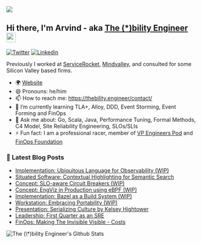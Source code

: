 <img src="https://thebility.engineer/images/about-me.jpg">

## Hi there, I'm Arvind - aka [The (\*)bility Engineer](https://thebility.engineer) <img src="https://media.giphy.com/media/hvRJCLFzcasrR4ia7z/giphy.gif" width="25px">

[![Twitter](https://img.shields.io/twitter/follow/rvine_naidu?style=social)](https://twitter.com/rvine_naidu)
[![Linkedin](https://img.shields.io/badge/-Arvind%20Naidu-blue?style=flat-square&logo=Linkedin&logoColor=white&link=https://www.linkedin.com/in/naiduarvind/)](https://www.linkedin.com/in/naiduarvind/)

Previously I worked at [ServiceRocket](https://servicerocket.com), [Mindvalley](https://mindvalley.com), and consulted for some Silicon Valley based firms.

- 🌍 [Website](https://thebility.engineer)
- 😄 Pronouns: he/him
- 📫 How to reach me: https://thebility.engineer/contact/
- 🌱 I’m currently learning TLA+, Alloy, DDD, Event Storming, Event Forming and FinOps
- 💬 Ask me about: Go, Scala, Java, Performance Tuning, Formal Methods, C4 Model, Site Reliability Engineering, SLOs/SLIs
- ⚡ Fun fact: I am a professional racer, member of [VP Engineers Pod](https://www.downleft.com/vpeng-leaders/) and [FinOps Foundation](https://www.finops.org/)

### 📝 Latest Blog Posts

<!-- BLOG:START -->
- [Implementation: Ubiquitous Language for Observability (WIP)](https://thebility.engineer/posts/implementation-ubiquitous-language-for-observability-wip/)
- [Situated Software: Contextual Highlighting for Semantic Search](https://thebility.engineer/posts/situated-software-contextual-highlighting-for-semantic-search/)
- [Concept: SLO-aware Circuit Breakers (WIP)](https://thebility.engineer/posts/concept-slo-aware-circuit-breakers-wip/)
- [Concept: EngViz in Production using eBPF (WIP)](https://thebility.engineer/posts/concept-engviz-in-production-using-ebpf/)
- [Implementation: Bazel as a Build System (WIP)](https://thebility.engineer/posts/implementation-bazel-as-build-system/)
- [Workstation: Embracing Portability (WIP)](https://thebility.engineer/posts/workstation-embracing-portability-wip/)
- [Presentation: Serializing Culture by Kelsey Hightower](https://thebility.engineer/posts/presentation-serializing-culture-into-continuous-delivery-by-kelsey-hightower/)
- [Leadership: First Quarter as an SRE](https://thebility.engineer/posts/first-quarter-as-an-sre/)
- [FinOps: Making The Invisible Visible - Costs](https://thebility.engineer/posts/making-the-invisible-visible-costs/)
<!-- BLOG:END -->

<img align="center" alt="The (\*)bility Engineer's Github Stats" src="https://github-readme-stats.vercel.app/api?username=naiduarvind&show_icons=true&hide_border=true" />

